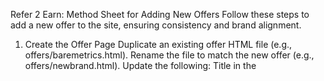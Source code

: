 Refer 2 Earn: Method Sheet for Adding New Offers
Follow these steps to add a new offer to the site, ensuring consistency and brand alignment.
1. Create the Offer Page
Duplicate an existing offer HTML file (e.g., offers/baremetrics.html).
Rename the file to match the new offer (e.g., offers/newbrand.html).
Update the following:
Title in the <title> tag.
Brand-specific class in the <body> tag (e.g., brand-newbrand).
Headline, subheadline, and offer details in the body.
Button text and link.
Card colors and accent styles to match the new brand (see step 2 for CSS).
Use the brand's gradient/button class (e.g., .cta-button-newbrand) for all main action buttons and ensure the headline uses the brand's gradient style via the brand class, as seen in other offers.
2. Add Brand-Specific Styles
In styles.css, add a new section for the brand by duplicating an existing brand's section (e.g., Baremetrics) as a template.
Update the color codes and class names to match the new brand's palette.
Include styles for:
.brand-newbrand .headline (gradient headline)
.cta-button-newbrand (main button)
.brand-newbrand .mini-card .title and .mini-card (card accent)
.brand-newbrand .card (card border and shadow)
.brand-newbrand .nav-dropdown and related dropdown styles
.brand-newbrand .nav-category-title (dropdown category title)
Apply these classes to the offer page, buttons, and dropdown for full visual consistency.
3. Update the Navbar
Add the new offer to the appropriate category in navbar.html with the correct link and incentive.
Use the brand-specific class for dropdown styling if needed.
Make sure the nav dropdowns are in alphabetical order
4. Update the Homepage Carousel
Add a new .offer-card for the brand in the relevant section in index.html.
Use the brand-specific class for the card and button.
Make sure the carousel offers are in alphabetical order
5. Add to Referral Links List
Add the new offer's main referral link to all-referral-links.txt in the root folder.
Format: Brand Name: https://referral-link-here.com
Make sure the links list is in alphabetical order
6. Test
Check the new offer page on desktop and mobile.
Test navigation and carousel functionality.
Ensure all brand colors, gradients, borders, and dropdowns match the intended style.
Keep this file up to date for future reference!